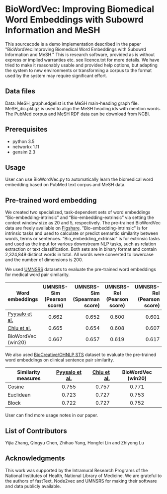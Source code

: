 # BioWordVec: Improving Biomedical Word Embeddings with Subowrd Information and MeSH #
This sourcecode is a demo implementation described in the paper "BioWordVec:Improving Biomedical Word Embeddings with Subowrd Information and MeSH." This is research software, provided as is without express or implied warranties etc. see licence.txt for more details. We have tried to make it reasonably usable and provided help options, but adapting the system to new environments or transforming a corpus to the format used by the system may require significant effort. 

## Data files ##
Data: MeSH_graph.edgelist is the MeSH main-heading graph file. MeSH_dic.pkl.gz is used to align the MeSH heading ids with mention words. The PubMed corpus and MeSH RDF data can be download from NCBI. 
 
## Prerequisites ##
- python 3.5
- networkx 1.11
- gensim 2.3

## Usage ##

User can use BioWordVec.py to automatically learn the biomedical word embedding based on PubMed text corpus and MeSH data.

## Pre-trained word embedding ##

We created two specialized, task-dependent sets of word embeddings “Bio-embedding-intrinsic” and “Bio-embedding-extrinsic” via setting the context window size as 20 and 5, respectively. The pre-trained BioWordVec data are freely available on [Figshare](https://doi.org/10.6084/m9.figshare.6882647 ). "Bio-embedding-intrinsic" is for intrinsic tasks and used to calculate or predict semantic similarity between words, terms or sentences. "Bio_embedding_extrinsic" is for extrinsic tasks and used as the input for various downstream NLP tasks, such as relation extraction or text classification. Both sets are in binary format and contain 2,324,849 distinct words in total. All words were converted to lowercase and the number of dimensions is 200.

We used [UMNSRS](http://rxinformatics.umn.edu/SemanticRelatednessResources.html) datasets to evaluate the pre-trained word embeddings for medical word pair similarity.

| Word embeddings       |UMNSRS-Sim  (Pearson score)        | UMNSRS-Sim  (Spearman score)  | UMNSRS-Rel  (Pearson score)           |UMNSRS-Rel  (Pearson score)  |
| ------------- |:-------------:| -----:|:-------------:| -----:|
|[Pyysalo et al.](http://http://evexdb.org/pmresources/vec-space-models/)     | 0.662 | 0.652 |0.600 | 0.601 |
|[Chiu et al.](http://github.com/cambridgeltl/BioNLP-2016)     | 0.665     |  0.654|0.608      |  0.607|
| BioWordVec (win20) | 0.667    |   0.657 |0.619    |    0.617 |

We also used [BioCreative/OHNLP STS](https://sites.google.com/view/ohnlp2018/home) dataset to evaluate the pre-trained word embeddings on clinical sentence pair similarity. 

| Similarity measures      |[Pyysalo et al.](http://http://evexdb.org/pmresources/vec-space-models/)        | [Chiu et al.](http://github.com/cambridgeltl/BioNLP-2016)   | BioWordVec (win20) |
| ------------- |:-------------:| -----:|:-------------:|
|Cosine    | 0.755| 0.757 |0.771 |
|Euclidean     | 0.723     | 0.727|0.753 |
| Block |   0.722 |0.727   |    0.752 |

User can find more usage notes in our paper.


## List of Contributors ##
Yijia  Zhang, Qingyu Chen, Zhihao Yang, Hongfei Lin and Zhiyong Lu

## Acknowledgments ##
This work was supported by the Intramural Research Programs of the National Institutes of Health, National Library of Medicine. We are grateful to the authors of fastText, Node2vec and UMNSRS for making their software and data publicly available.
> 
> 